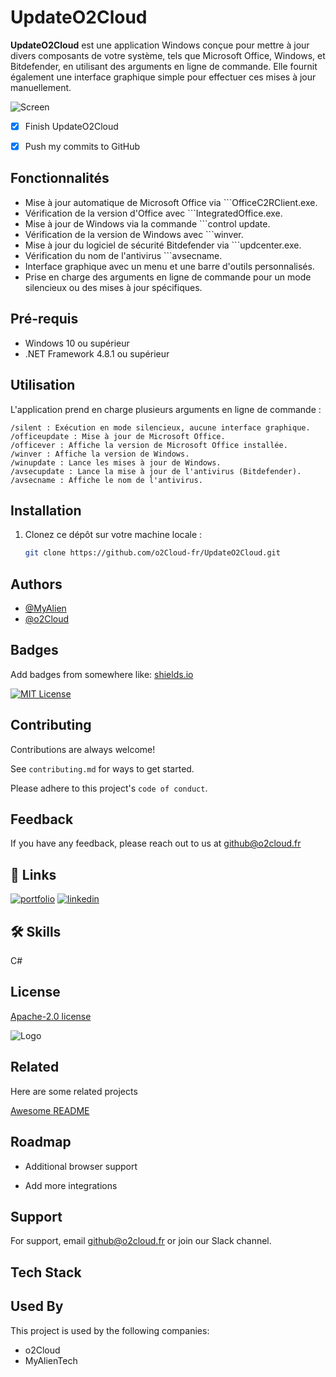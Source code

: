 # UpdateO2Cloud

**UpdateO2Cloud** est une application Windows conçue pour mettre à jour divers composants de votre système, tels que Microsoft Office, Windows, et Bitdefender, en utilisant des arguments en ligne de commande. Elle fournit également une interface graphique simple pour effectuer ces mises à jour manuellement.

![Screen](https://i.imgur.com/DohCsTV.png)

- [X] Finish UpdateO2Cloud
- [X] Push my commits to GitHub


## Fonctionnalités

- Mise à jour automatique de Microsoft Office via ```OfficeC2RClient.exe.
- Vérification de la version d'Office avec ```IntegratedOffice.exe.
- Mise à jour de Windows via la commande ```control update.
- Vérification de la version de Windows avec ```winver.
- Mise à jour du logiciel de sécurité Bitdefender via ```updcenter.exe.
- Vérification du nom de l'antivirus ```avsecname.
- Interface graphique avec un menu et une barre d'outils personnalisés.
- Prise en charge des arguments en ligne de commande pour un mode silencieux ou des mises à jour spécifiques.

## Pré-requis

- Windows 10 ou supérieur
- .NET Framework 4.8.1 ou supérieur

## Utilisation

L'application prend en charge plusieurs arguments en ligne de commande :

    /silent : Exécution en mode silencieux, aucune interface graphique.
    /officeupdate : Mise à jour de Microsoft Office.
    /officever : Affiche la version de Microsoft Office installée.
    /winver : Affiche la version de Windows.
    /winupdate : Lance les mises à jour de Windows.
    /avsecupdate : Lance la mise à jour de l'antivirus (Bitdefender).
    /avsecname : Affiche le nom de l'antivirus.

## Installation

1. Clonez ce dépôt sur votre machine locale :

   ```bash
   git clone https://github.com/o2Cloud-fr/UpdateO2Cloud.git
## Authors

- [@MyAlien](https://www.github.com/MyAlien)
- [@o2Cloud](https://www.github.com/o2Cloud-fr )

## Badges

Add badges from somewhere like: [shields.io](https://shields.io/)

[![MIT License](https://img.shields.io/badge/License-o2Cloud-yellow.svg)]()


## Contributing

Contributions are always welcome!

See `contributing.md` for ways to get started.

Please adhere to this project's `code of conduct`.


## Feedback

If you have any feedback, please reach out to us at github@o2cloud.fr


## 🔗 Links
[![portfolio](https://img.shields.io/badge/my_portfolio-000?style=for-the-badge&logo=ko-fi&logoColor=white)](https://vcard.o2cloud.fr/)
[![linkedin](https://img.shields.io/badge/linkedin-0A66C2?style=for-the-badge&logo=linkedin&logoColor=white)](https://www.linkedin.com/in/remi-simier-2b30142a1/)


## 🛠 Skills
C#


## License

[Apache-2.0 license](https://github.com/o2Cloud-fr/Discord-MailerBot/blob/main/LICENSE)


![Logo](https://o2cloud.fr/logo/o2Cloud.png)


## Related

Here are some related projects

[Awesome README](https://github.com/o2Cloud-fr/UpdateO2Cloud/blob/main/README.md)


## Roadmap

- Additional browser support

- Add more integrations


## Support

For support, email github@o2cloud.fr or join our Slack channel.


## Tech Stack

## Used By

This project is used by the following companies:

- o2Cloud
- MyAlienTech

